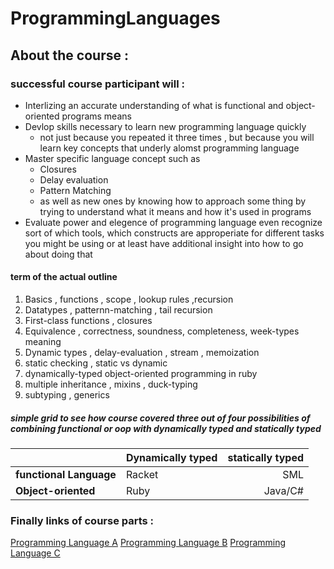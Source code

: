 # ProgrammingLanguages

## About the course :
### successful course participant will :
- Interlizing an accurate understanding of what is functional  and object-oriented programs means
- Devlop skills necessary to learn new programming language quickly
   - not just because you repeated it three times , but because you will learn key concepts that underly alomst programming language
- Master specific language concept such as
   - Closures
   - Delay evaluation
   - Pattern Matching
   - as well as new ones by knowing how to approach some thing by trying to understand what it means and how it's used in programs
- Evaluate power and elegence of programming language even recognize sort of which tools, which constructs are approperiate for different tasks you might be using or at least have additional insight into how to go about doing that 
#### term of the actual outline
1. Basics , functions , scope , lookup rules ,recursion
2. Datatypes , patternn-matching , tail recursion 
3. First-class functions , closures
4. Equivalence , correctness, soundness, completeness, week-types meaning 
5. Dynamic types , delay-evaluation , stream , memoization 
6. static checking , static vs dynamic 
7. dynamically-typed object-oriented programming in ruby
8. multiple inheritance , mixins , duck-typing 
9. subtyping , generics
##### simple grid to see how course covered three out of four possibilities of combining functional or oop with dynamically typed and statically typed 

|                       | **Dynamically typed** | **statically typed**|
|:----------------------|:----------------------|--------------------:|
|**functional Language**| Racket                | SML                 |
|**Object-oriented**    | Ruby                  | Java/C#             |

### Finally links of course parts :
[Programming Language A](https://www.coursera.org/learn/programming-languages)
[Programming Language B](https://www.coursera.org/learn/programming-languages-part-b)
[Programming Language C](https://www.coursera.org/learn/programming-languages-part-c)
